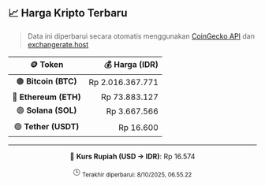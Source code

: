 

<!-- HARGA_KRIPTO -->
## 📈 Harga Kripto Terbaru

> Data ini diperbarui secara otomatis menggunakan [CoinGecko API](https://www.coingecko.com/) dan [exchangerate.host](https://exchangerate.host/)

<div align="center">

| 🪙 Token | 💰 Harga (IDR) |
|:------:|---------------:|
| 🟠 **Bitcoin (BTC)**   | Rp 2.016.367.771 |
| 🔵 **Ethereum (ETH)**  | Rp 73.883.127 |
| 🟣 **Solana (SOL)**    | Rp 3.667.566 |
| 🟢 **Tether (USDT)**   | Rp 16.600 |

---

💱 **Kurs Rupiah (USD → IDR)**: Rp 16.574

🕒 <sub>Terakhir diperbarui: 8/10/2025, 06.55.22</sub>

</div>
<!-- /HARGA_KRIPTO -->